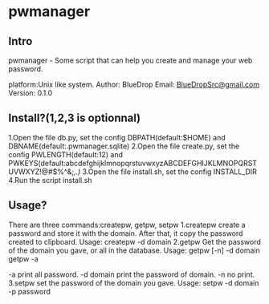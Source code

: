 pwmanager
======

Intro
-----

pwmanager - Some script that can help you create and manage your web password.

platform:Unix like system.
Author: BlueDrop
Email: BlueDropSrc@gmail.com
Version: 0.1.0


Install?(1,2,3 is optionnal)
----------------------------
1.Open the file db.py, set the config DBPATH(default:$HOME) and DBNAME(default:.pwmanager.sqlite)
2.Open the file create.py, set the config PWLENGTH(default:12) and PWKEYS(default:abcdefghijklmnopqrstuvwxyzABCDEFGHIJKLMNOPQRSTUVWXYZ!@#$%^&;*,.)*
3.Open the file install.sh, set the config INSTALL_DIR
4.Run the script install.sh

Usage?
------
There are three commands:createpw, getpw, setpw
1.createpw 
create a password and store it with the domain.
After that, it copy the password created to clipboard.
Usage:	createpw -d domain
2.getpw
Get the password of the domain you gave, or all in the database.
Usage:	getpw [-n] -d domain
	getpw -a

-a		print all password.
-d domain	print the password of domain.
-n		no print.
3.setpw
set the password of the domain you gave.
Usage:	setpw -d domain -p password
